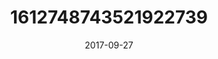 ---
title: "1612748743521922739"
image: "2017-09-27 11.10.53 1612748743521922739_46248401"
date: "2017-09-27"
type: "photo"
---
